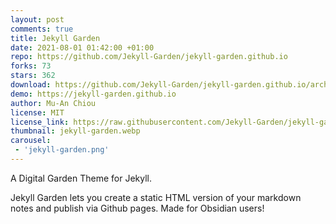 ```yaml
---
layout: post
comments: true
title: Jekyll Garden
date: 2021-08-01 01:42:00 +01:00
repo: https://github.com/Jekyll-Garden/jekyll-garden.github.io
forks: 73
stars: 362
download: https://github.com/Jekyll-Garden/jekyll-garden.github.io/archive/refs/heads/main.zip
demo: https://jekyll-garden.github.io
author: Mu-An Chiou
license: MIT
license_link: https://raw.githubusercontent.com/Jekyll-Garden/jekyll-garden.github.io/refs/heads/main/LICENSE
thumbnail: jekyll-garden.webp
carousel:
 - 'jekyll-garden.png'
---
```


A Digital Garden Theme for Jekyll.

Jekyll Garden lets you create a static HTML version of your markdown notes and publish via Github pages.
Made for Obsidian users!
